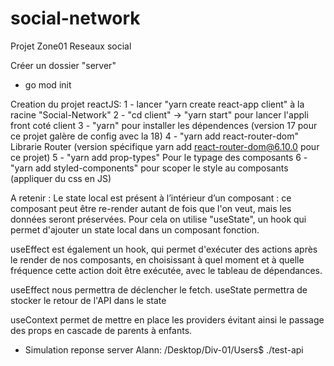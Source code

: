 # social-network
Projet Zone01 Reseaux social

Créer un dossier "server"
  - go mod init

Creation du projet reactJS:
  1 - lancer "yarn create react-app client" à la racine "Social-Network"
  2 - "cd client" -> "yarn start" pour lancer l'appli front coté client
  3 - "yarn" pour installer les dépendences (version 17 pour ce projet galère de config avec la 18)
  4 - "yarn add react-router-dom" Librarie Router (version spécifique yarn add react-router-dom@6.10.0 pour ce projet)
  5 - "yarn add prop-types" Pour le typage des composants
  6 - "yarn add styled-components" pour scoper le style au composants (appliquer du css en JS)


A retenir :
Le state local est présent à l’intérieur d’un composant : ce composant peut être re-render autant de fois que l'on veut, mais les données seront préservées. Pour cela on utilise "useState", un hook qui permet d'ajouter un state local dans un composant fonction.

useEffect est également un hook, qui permet d'exécuter des actions après le render de nos composants, en choisissant à quel moment et à quelle fréquence cette action doit être exécutée, avec le tableau de dépendances.

useEffect nous permettra de déclencher le fetch.
useState permettra de stocker le retour de l'API dans le  state

useContext permet de mettre en place les providers évitant ainsi le passage des props en cascade de parents à enfants.

 - Simulation reponse server Alann: /Desktop/Div-01/Users$ ./test-api 